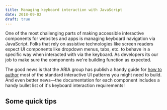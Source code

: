 ```yaml
---
title: Managing keyboard interaction with JavaScript
date: 2018-09-02
draft: true
---
```

One of the most challenging parts of making accessible interactive components for websites and apps is managing keyboard navigation via JavaScript. Folks that rely on assistive technologies like screen readers expect UI components like dropdown menus, tabs, etc. to behave in a specific way when interacted with via the keyboard. As developers its our job to make sure the components we're building function as expected.

The good news is that the ARIA group has publish a handy guide for [how to author](http://w3c.github.io/aria-practices/) most of the standard interactive UI patterns you might need to build. And even better news—the documentation for each component includes a handy bullet list of it's keyboard interaction requirements!

## Some quick tips





